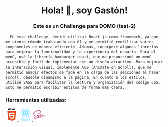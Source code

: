 <h1 align="center">Hola! 👋, soy Gastón!</h1>
<h3 align="center">Este es un Challenge para DOMO (test-2)</h3>

<p align="left">

      En este challenge, decidí utilizar React.js como framework, ya que me siento cómodo trabajando con él y me permitió reutilizar varios componentes de manera eficiente. Además, incorporé algunas librerías para mejorar la funcionalidad y la experiencia del usuario. Para el menú, usé la librería hamburger-react, que me proporcionó un menú accesible y fácil de implementar con un diseño atractivo. Para mejorar la interacción visual, implementé AOS (Animate on Scroll), que me permitió añadir efectos de fade en la carga de las secciones al hacer scroll, dándole dinamismo a la página. En cuanto a los estilos, utilicé SASS para facilitar la lectura y organización del código CSS. Esto me permitió escribir estilos de forma más clara.
</p>

<h3 align="left">Herramientas utilizadas:</h3>
<p align="left">
 <a href="https://www.w3.org/html/" target="_blank" rel="noreferrer"> 
    <img src="https://raw.githubusercontent.com/devicons/devicon/master/icons/html5/html5-original-wordmark.svg" alt="html5" width="40" height="40"/> 
 </a>
 
 <a href="https://reactjs.org/" target="_blank" rel="noreferrer"> 
    <img src="https://raw.githubusercontent.com/devicons/devicon/master/icons/react/react-original-wordmark.svg" alt="react" width="40" height="40"/>
 </a> 
 <a href="https://sass-lang.com" target="_blank" rel="noreferrer"> 
    <img src="https://raw.githubusercontent.com/devicons/devicon/master/icons/sass/sass-original.svg" alt="sass" width="40" height="40"/> 
 </a> 
</p>
